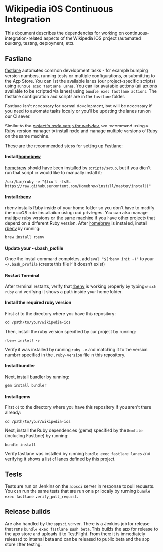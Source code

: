 # Wikipedia iOS Continuous Integration
This document describes the dependencies for working on continuous-integration-related aspects of the Wikipedia iOS project (automated building, testing, deployment, etc).

## Fastlane

[fastlane](https://fastlane.tools) automates common development tasks - for example bumping version numbers, running tests on multiple configurations, or submitting to the App Store. You can list the available lanes (our project-specific scripts) using `bundle exec fastlane lanes`. You can list available actions (all actions available to be scripted via lanes) using `bundle exec fastlane actions`. The fastlane configuration and scripts are in the `fastlane` folder.

Fastlane isn't necessary for normal development, but will be necessary if you need to automate tasks locally or you'll be updating the lanes run on our CI sever.

Similar to the [project's node setup for web dev](web_dev.md), we recommend using a Ruby version manager to install node and manage multiple versions of Ruby on the same machine.

These are the recommended steps for setting up Fastlane:

#### Install [homebrew](https://brew.sh)
[homebrew](https://brew.sh) should have been installed by `scripts/setup`, but if you didn't run that script or would like to manually install it:
```
/usr/bin/ruby -e "$(curl -fsSL https://raw.githubusercontent.com/Homebrew/install/master/install)"
```

#### Install [rbenv](https://github.com/rbenv/rbenv)
rbenv installs Ruby inside of your home folder so you don't have to modify the macOS ruby installation using root privileges. You can also manage multiple ruby versions on the same machine if you have other projects that depend on a different Ruby version. After [homebrew](https://brew.sh) is installed, install [rbenv](https://github.com/rbenv/rbenv) by running:
```
brew install rbenv
```

#### Update your ~/.bash_profile
Once the install command completes, add `eval "$(rbenv init -)"` to your `~/.bash_profile` (create this file if it doesn't exist)

#### Restart Terminal
After terminal restarts, verify that [rbenv](https://github.com/rbenv/rbenv) is working properly by typing `which ruby` and verifying it shows a path inside your home folder.

#### Install the required ruby version
First `cd` to the directory where you have this repository:
```
cd /path/to/your/wikipedia-ios
```

Then, install the ruby version specified by our project by running:
```
rbenv install -s
```

Verify it was installed by running `ruby -v` and matching it to the version number specified in the `.ruby-version` file in this repository.

#### Install bundler
Next, install bundler by running:
```
gem install bundler
```

#### Install gems
First `cd` to the directory where you have this repository if you aren't there already:
```
cd /path/to/your/wikipedia-ios
```
Next, install the Ruby dependencies (gems) specified by the `Gemfile` (including Fastlane) by running:
```
bundle install
```

Verify fastlane was installed by running `bundle exec fastlane lanes` and verifying it shows a list of lanes defined by this project.

## Tests
Tests are run on [Jenkins](https://jenkins.io) on the `appsci` server in response to pull requests. You can run the same tests that are run on a pr locally by running `bundle exec fastlane verify_pull_request`.

## Release builds
Are also handled by the `appsci` server. There is a Jenkins job for release that runs `bundle exec fastlane push_beta`. This builds the app for release to the app store and uploads it to TestFlight. From there it is immediately released to internal beta and can be released to public beta and the app store after testing.